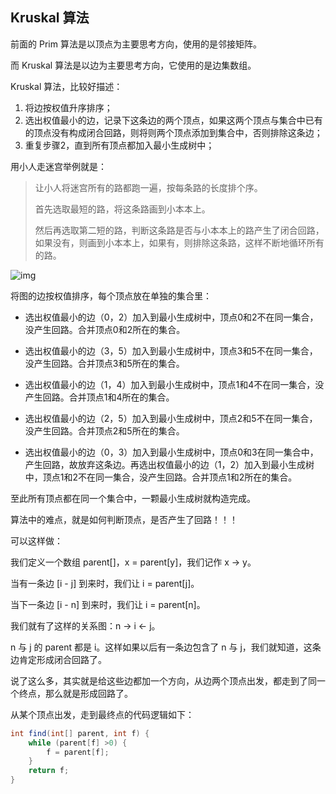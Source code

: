 ## Kruskal 算法

前面的 Prim 算法是以顶点为主要思考方向，使用的是邻接矩阵。

而 Kruskal 算法是以边为主要思考方向，它使用的是边集数组。



Kruskal 算法，比较好描述：

1. 将边按权值升序排序；
2. 选出权值最小的边，记录下这条边的两个顶点，如果这两个顶点与集合中已有的顶点没有构成闭合回路，则将则两个顶点添加到集合中，否则排除这条边；
3. 重复步骤2，直到所有顶点都加入最小生成树中；



用小人走迷宫举例就是：

> 让小人将迷宫所有的路都跑一遍，按每条路的长度排个序。
>
> 首先选取最短的路，将这条路画到小本本上。
>
> 然后再选取第二短的路，判断这条路是否与小本本上的路产生了闭合回路，如果没有，则画到小本本上，如果有，则排除这条路，这样不断地循环所有的路。

![img](https://img-blog.csdnimg.cn/20190509001625839.png?x-oss-process=image/watermark,type_ZmFuZ3poZW5naGVpdGk,shadow_10,text_aHR0cHM6Ly9ibG9nLmNzZG4ubmV0L3NtMjAxNzA4NjcyMzg=,size_16,color_FFFFFF,t_70)

将图的边按权值排序，每个顶点放在单独的集合里：

- 选出权值最小的边（0，2）加入到最小生成树中，顶点0和2不在同一集合，没产生回路。合并顶点0和2所在的集合。

- 选出权值最小的边（3，5）加入到最小生成树中，顶点3和5不在同一集合，没产生回路。合并顶点3和5所在的集合。

- 选出权值最小的边（1，4）加入到最小生成树中，顶点1和4不在同一集合，没产生回路。合并顶点1和4所在的集合。

- 选出权值最小的边（2，5）加入到最小生成树中，顶点2和5不在同一集合，没产生回路。合并顶点2和5所在的集合。

- 选出权值最小的边（0，3）加入到最小生成树中，顶点0和3在同一集合中，产生回路，故放弃这条边。再选出权值最小的边（1，2）加入到最小生成树中，顶点1和2不在同一集合，没产生回路。合并顶点1和2所在的集合。

至此所有顶点都在同一个集合中，一颗最小生成树就构造完成。

算法中的难点，就是如何判断顶点，是否产生了回路！！！

可以这样做：

我们定义一个数组 parent[]，x = parent[y]，我们记作 x -> y。

当有一条边 [i - j] 到来时，我们让 i = parent[j]。

当下一条边 [i - n] 到来时，我们让 i = parent[n]。

我们就有了这样的关系图：n -> i <- j。

n 与 j 的 parent 都是 i。这样如果以后有一条边包含了 n 与 j，我们就知道，这条边肯定形成闭合回路了。

说了这么多，其实就是给这些边都加一个方向，从边两个顶点出发，都走到了同一个终点，那么就是形成回路了。

从某个顶点出发，走到最终点的代码逻辑如下：

```java
int find(int[] parent, int f) {
    while (parent[f] >0) {
        f = parent[f];
    }
    return f;
}
```






